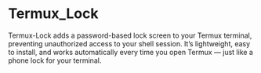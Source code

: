 # Termux_Lock
Termux-Lock adds a password-based lock screen to your Termux terminal, preventing unauthorized access to your shell session. It’s lightweight, easy to install, and works automatically every time you open Termux — just like a phone lock for your terminal.
